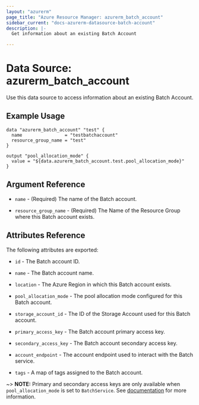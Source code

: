 ```yaml
---
layout: "azurerm"
page_title: "Azure Resource Manager: azurerm_batch_account"
sidebar_current: "docs-azurerm-datasource-batch-account"
description: |-
  Get information about an existing Batch Account

---
```


# Data Source: azurerm_batch_account

Use this data source to access information about an existing Batch Account.

## Example Usage

```hcl
data "azurerm_batch_account" "test" {
  name                = "testbatchaccount"
  resource_group_name = "test"
}

output "pool_allocation_mode" {
  value = "${data.azurerm_batch_account.test.pool_allocation_mode}"
}
```

## Argument Reference

* `name` - (Required) The name of the Batch account.

* `resource_group_name` - (Required) The Name of the Resource Group where this Batch account exists.

## Attributes Reference

The following attributes are exported:

* `id` - The Batch account ID.

* `name` - The Batch account name.

* `location` - The Azure Region in which this Batch account exists.

* `pool_allocation_mode` - The pool allocation mode configured for this Batch account.

* `storage_account_id` - The ID of the Storage Account used for this Batch account.

* `primary_access_key` - The Batch account primary access key.

* `secondary_access_key` - The Batch account secondary access key.

* `account_endpoint` - The account endpoint used to interact with the Batch service.

* `tags` - A map of tags assigned to the Batch account.

~> **NOTE:** Primary and secondary access keys are only available when `pool_allocation_mode` is set to `BatchService`. See [documentation](https://docs.microsoft.com/en-us/azure/batch/batch-api-basics) for more information.